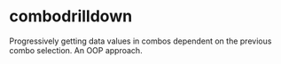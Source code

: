 # combodrilldown
Progressively getting data values in combos dependent on the previous combo selection. An OOP approach.
